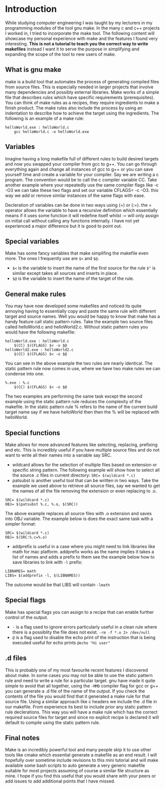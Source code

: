 # Introduction
While studying computer engineering I was taught by my lecturers in my programming modules of the tool gnu make. In the many c and c++ projects I worked in, I tried to incorporate the make tool. The following content will showcase my personal experience with make and the features I found very interesting. **This is not a tutorial to teach you the correct way to write makefiles** instead I want it to serve the purpose in simplifying and expanding the scope of the tool to new users of make.
## What is gnu make
make is a build tool that automates the process of generating compiled files from source files. This is especially needed in larger projects that involve many dependencies and possibly external libraries. Make works of a simple file that describes *rules* which have specific requirements (prerequisites). You can think of make rules as a recipes, they require ingredients to make a finish product. The make rules also include the process by using an indentation to describe how to achieve the target using the ingredients. The following is an example of a make rule:
```
helloWorld.exe : helloWorld.c
    gcc helloWorld.c -o helloWorld.exe
```
## Variables
Imagine having a long makefile full of different rules to build desired targets and now you swapped your compiler from gcc to g++. You can go through everything again and change all instances of gcc to g++ or you can save yourself time and create a variable for your compiler. Say we are writing a c program. The convention would be to call the c compiler variable CC. Take another example where your repeatedly use the same compiler flags like -c -O3 we can take these two flags and set our variable CFLAGS= -c -O3. this way we add or remove similar instances of the same flags with ease.

Decleration of variables can be done in two ways using (=) or (:=). the = operator allows the variable to have a recursive definition which essentially means if it uses some function it will redefine itself whilst := will only assign on initial call without calling any functions internally. I have not yet experienced a major difference but it is good to point out.
## Special variables
Make has some fancy variables that make simplifing the makefile even more. The ones I frequently use are `$<` and `$@`.
* `$<` is the variable to insert the name of the first source for the rule `$^` is similar except takes all sources and inserts in place.
* `$@` is the variable to insert the name of the target of the rule.
## General make rules
You may have now developed some makefiles and noticed its quite annoying having to essentially copy and paste the same rule with different target and source names. Well you would be happy to know that make has a handy feature call static pattern rules. Take the example two source files called helloWorld.c and helloWorld2.c. Without static pattern rules you would have the following makefile:
```
helloWorld.exe : helloWorld.c
    $(CC) $(CFLAGS) $< -o $@
helloWorld2.exe : helloWorld2.c
    $(CC) $(CFLAGS) $< -o $@
```
You can see in the above example the two rules are nearly identical. The static pattern rule now comes in use, where we have two make rules we can condense into one.
```
%.exe : %.c
    $(CC) $(CFLAGS) $< -o $@
```
The two examples are performing the same task except the second example using the static pattern rule reduces the complexity of the makefile. In the static pattern rule % refers to the name of the current build target name say if we have helloWorld then then the % will be replaced with helloWorld.
## Special functions
Make allows for more advanced features like selecting, replacing, prefixing and etc. This is incredibly useful if you have multiple source files and do not want to write all their names into a variable say SRC.
* wildcard allows for the selection of multiple files based on extension or specific string pattern. The following example will show how to select all the source .c files in current directory:
`SRC= $(wildcard *.c)`
* patsubst is another useful tool that can be written in two ways. Take the example we used above to retrieve all source files, say we wanted to get the names of all the file removing the extension or even replacing to .o.
```
SRC= $(wildcard *.c)
OBJ= $(patsubst %.c, %.o, $(SRC))
```
The above example replaces all source files with .o extension and saves into OBJ variable. The example below is does the exact same task with a simpler format:
```
SRC= $(wildcard *.c)
OBJ= $(SRC:%.c=%.o)
```
* addprefix is useful in a case where you might need to link libraries like math for mac platform. addprefix works as the name implies it takes a list of names and adds a prefix to them see the example below how to save libraries to link with `-l` prefix:
```
LIBNAMES= math
LIBS= $(addprefix -l, $(LIBNAMES))
```
The outcome would be that LIBS will contain `-lmath`
## Special flags
Make has special flags you can assign to a recipe that can enable further control of the output.
* `-` is a flag used to ignore errors particularly useful in a clean rule where there is a possiblity the file does not exist. `-rm -f *.o 2> /dev/null`
* `@` is a flag used to disable the echo print of the instruction that is being executed useful for echo prints `@echo "Hi user"`
## .d files
This is probably one of my most favourite recent features I discovered about make. In some cases you may not be able to use the static pattern rule and need to write a rule for a particular target. gnu have made it quite simple to avoid that all together, using the `-MMD` compiler flag for gcc or g++ you can generate a .d file of the name of the output. If you check the contents of the file you would find that it generated a make rule for that source file. Using a similar approach like c headers we include the .d file in our makefile. From experience its best to include prior any static pattern rule declerations. This way you will have a make rule which has the correct required source files for target and since no explicit recipe is declared it will default to compile using the static pattern rule.
## Final notes
Make is an incredibly powerful tool and many people skip it to use other tools like cmake which essential generate a makefile as an end result. I will hopefully over sometime include revisions to this mini tutorial and will make available some bash scripts to auto generate a very generic makefile suitable for most projects assuming of course a similar file structure as mine. I hope if you find this useful that you would share with your peers or add issues to add additional points that I have missed.
